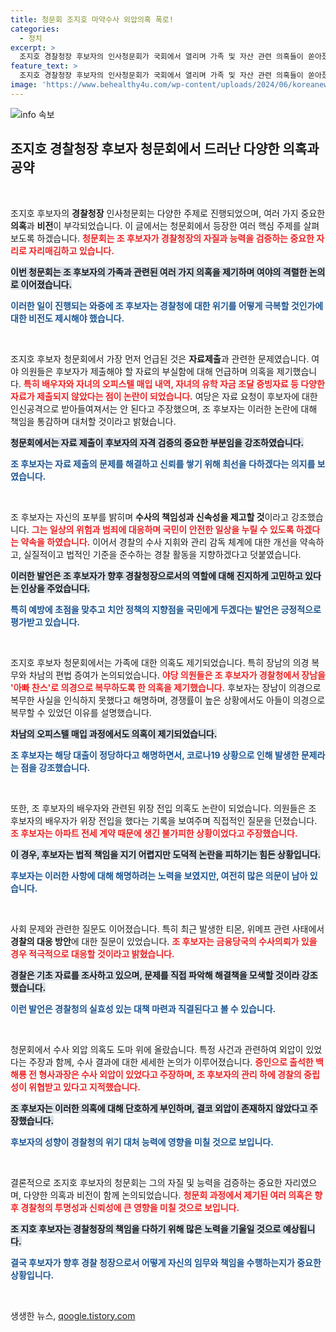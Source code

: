 ```yaml
---
title: 청문회 조지호 마약수사 외압의혹 폭로!
categories:
  - 정치
excerpt: >
  조지호 경찰청장 후보자의 인사청문회가 국회에서 열리며 가족 및 자산 관련 의혹들이 쏟아졌습니다. 후보자는 경찰의 수사 완결성을 강조하며 향후 계획을 밝혔으나, 여야 간의 치열한 공방이 이어졌습니다. 클릭하고 싶은 이슈가 숨겨져 있습니다!
feature_text: >
  조지호 경찰청장 후보자의 인사청문회가 국회에서 열리며 가족 및 자산 관련 의혹들이 쏟아졌습니다. 후보자는 경찰의 수사 완결성을 강조하며 향후 계획을 밝혔으나, 여야 간의 치열한 공방이 이어졌습니다. 클릭하고 싶은 이슈가 숨겨져 있습니다!
image: 'https://www.behealthy4u.com/wp-content/uploads/2024/06/koreanews.jpg'
---
```


<p><img src="https://www.behealthy4u.com/wp-content/uploads/2024/06/koreanews.jpg" alt="info 속보" /></p>

<h2 data-ke-size="size26">조지호 경찰청장 후보자 청문회에서 드러난 다양한 의혹과 공약</h2>

<p data-ke-size="size16">&nbsp;</p> 

<p>조지호 후보자의 <strong>경찰청장</strong> 인사청문회는 다양한 주제로 진행되었으며, 여러 가지 중요한 <strong>의혹</strong>과 <strong>비전</strong>이 부각되었습니다. 이 글에서는 청문회에서 등장한 여러 핵심 주제를 살펴보도록 하겠습니다. <b><span style="color: #ee2323;">청문회는 조 후보자가 경찰청장의 자질과 능력을 검증하는 중요한 자리로 자리매김하고 있습니다.</span></b> </p>

<p><b><span style="background-color: #21538527;">이번 청문회는 조 후보자의 가족과 관련된 여러 가지 의혹을 제기하며 여야의 격렬한 논의로 이어졌습니다.</span></b> </p>

<p><b><span style="color: #1a5490;">이러한 일이 진행되는 와중에 조 후보자는 경찰청에 대한 위기를 어떻게 극복할 것인가에 대한 비전도 제시해야 했습니다.</span></b> </p>

<p data-ke-size="size16">&nbsp;</p>

<p>조지호 후보자 청문회에서 가장 먼저 언급된 것은 <strong>자료제출</strong>과 관련한 문제였습니다. 여야 의원들은 후보자가 제출해야 할 자료의 부실함에 대해 언급하며 의혹을 제기했습니다. <b><span style="color: #ee2323;">특히 배우자와 자녀의 오피스텔 매입 내역, 자녀의 유학 자금 조달 증빙자료 등 다양한 자료가 제출되지 않았다는 점이 논란이 되었습니다.</span></b>  여당은 자료 요청이 후보자에 대한 인신공격으로 받아들여져서는 안 된다고 주장했으며, 조 후보자는 이러한 논란에 대해 책임을 통감하며 대처할 것이라고 밝혔습니다. </p>

<p><b><span style="background-color: #21538527;">청문회에서는 자료 제출이 후보자의 자격 검증의 중요한 부분임을 강조하였습니다.</span></b> </p>

<p><b><span style="color: #1a5490;">조 후보자는 자료 제출의 문제를 해결하고 신뢰를 쌓기 위해 최선을 다하겠다는 의지를 보였습니다.</span></b> </p>

<p data-ke-size="size16">&nbsp;</p>

<p>조 후보자는 자신의 포부를 밝히며 <strong>수사의 책임성과 신속성을 제고할 것</strong>이라고 강조했습니다. <b><span style="color: #ee2323;">그는 일상의 위험과 범죄에 대응하며 국민이 안전한 일상을 누릴 수 있도록 하겠다는 약속을 하였습니다.</span></b> 이어서 경찰의 수사 지휘와 관리 감독 체계에 대한 개선을 약속하고, 실질적이고 법적인 기준을 준수하는 경찰 활동을 지향하겠다고 덧붙였습니다. </p>

<p><b><span style="background-color: #21538527;">이러한 발언은 조 후보자가 향후 경찰청장으로서의 역할에 대해 진지하게 고민하고 있다는 인상을 주었습니다.</span></b> </p>

<p><b><span style="color: #1a5490;">특히 예방에 초점을 맞추고 치안 정책의 지향점을 국민에게 두겠다는 발언은 긍정적으로 평가받고 있습니다.</span></b> </p>

<p data-ke-size="size16">&nbsp;</p>

<p>조지호 후보자 청문회에서는 가족에 대한 의혹도 제기되었습니다. 특히 장남의 의경 복무와 차남의 편법 증여가 논의되었습니다. <b><span style="color: #ee2323;">야당 의원들은 조 후보자가 경찰청에서 장남을 '아빠 찬스'로 의경으로 복무하도록 한 의혹을 제기했습니다.</span></b> 후보자는 장남이 의경으로 복무한 사실을 인식하지 못했다고 해명하며, 경쟁률이 높은 상황에서도 아들이 의경으로 복무할 수 있었던 이유를 설명했습니다. </p>

<p><b><span style="background-color: #21538527;">차남의 오피스텔 매입 과정에서도 의혹이 제기되었습니다.</span></b> </p>

<p><b><span style="color: #1a5490;">조 후보자는 해당 대출이 정당하다고 해명하면서, 코로나19 상황으로 인해 발생한 문제라는 점을 강조했습니다.</span></b> </p>

<p data-ke-size="size16">&nbsp;</p>

<p>또한, 조 후보자의 배우자와 관련된 위장 전입 의혹도 논란이 되었습니다. 의원들은 조 후보자의 배우자가 위장 전입을 했다는 기록을 보여주며 직접적인 질문을 던졌습니다. <b><span style="color: #ee2323;">조 후보자는 아파트 전세 계약 때문에 생긴 불가피한 상황이었다고 주장했습니다.</span></b> </p>

<p><b><span style="background-color: #21538527;">이 경우, 후보자는 법적 책임을 지기 어렵지만 도덕적 논란을 피하기는 힘든 상황입니다.</span></b> </p>

<p><b><span style="color: #1a5490;">후보자는 이러한 사항에 대해 해명하려는 노력을 보였지만, 여전히 많은 의문이 남아 있습니다.</span></b> </p>

<p data-ke-size="size16">&nbsp;</p>

<p>사회 문제와 관련한 질문도 이어졌습니다. 특히 최근 발생한 티몬, 위메프 관련 사태에서 <strong>경찰의 대응 방안</strong>에 대한 질문이 있었습니다. <b><span style="color: #ee2323;">조 후보자는 금융당국의 수사의뢰가 있을 경우 적극적으로 대응할 것이라고 밝혔습니다.</span></b> </p>

<p><b><span style="background-color: #21538527;">경찰은 기초 자료를 조사하고 있으며, 문제를 직접 파악해 해결책을 모색할 것이라 강조했습니다.</span></b> </p>

<p><b><span style="color: #1a5490;">이런 발언은 경찰청의 실효성 있는 대책 마련과 직결된다고 볼 수 있습니다.</span></b> </p>

<p data-ke-size="size16">&nbsp;</p>

<p>청문회에서 수사 외압 의혹도 도마 위에 올랐습니다. 특정 사건과 관련하여 외압이 있었다는 주장과 함께, 수사 결과에 대한 세세한 논의가 이루어졌습니다. <b><span style="color: #ee2323;">증인으로 출석한 백해룡 전 형사과장은 수사 외압이 있었다고 주장하며, 조 후보자의 관리 하에 경찰의 중립성이 위협받고 있다고 지적했습니다.</span></b> </p>

<p><b><span style="background-color: #21538527;">조 후보자는 이러한 의혹에 대해 단호하게 부인하며, 결코 외압이 존재하지 않았다고 주장했습니다.</span></b> </p>

<p><b><span style="color: #1a5490;">후보자의 성향이 경찰청의 위기 대처 능력에 영향을 미칠 것으로 보입니다.</span></b> </p>

<p data-ke-size="size16">&nbsp;</p>

<p>결론적으로 조지호 후보자의 청문회는 그의 자질 및 능력을 검증하는 중요한 자리였으며, 다양한 의혹과 비전이 함께 논의되었습니다. <b><span style="color: #ee2323;">청문회 과정에서 제기된 여러 의혹은 향후 경찰청의 투명성과 신뢰성에 큰 영향을 미칠 것으로 보입니다.</span></b> </p>

<p><b><span style="background-color: #21538527;">조 지호 후보자는 경찰청장의 책임을 다하기 위해 많은 노력을 기울일 것으로 예상됩니다.</span></b> </p>

<p><b><span style="color: #1a5490;">결국 후보자가 향후 경찰 청장으로서 어떻게 자신의 임무와 책임을 수행하는지가 중요한 상황입니다.</span></b> </p>

<p data-ke-size="size16">&nbsp;</p>
생생한 뉴스, <a href="https://qoogle.tistory.com" rel="dofollow">qoogle.tistory.com</a>


